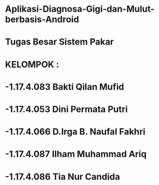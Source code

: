 # Aplikasi-Diagnosa-Gigi-dan-Mulut-berbasis-Android
# Tugas Besar Sistem Pakar

# KELOMPOK :
# -1.17.4.083		Bakti Qilan Mufid
# -1.17.4.053		Dini Permata Putri
# -1.17.4.066		D.Irga B. Naufal Fakhri
# -1.17.4.087		Ilham Muhammad Ariq
# -1.17.4.086		Tia Nur Candida

